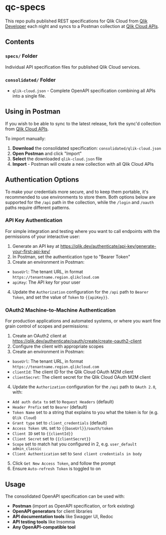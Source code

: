 # qc-specs

This repo pulls published REST specifications for Qlik Cloud from [Qlik Developer](https://qlik.dev) each night and syncs to a Postman collection at [Qlik Cloud APIs](https://www.postman.com/qlik-api/api-reference/overview).

## Contents

### `specs/` Folder
Individual API specification files for published Qlik Cloud services.

### `consolidated/` Folder
- `qlik-cloud.json` - Complete OpenAPI specification combining all APIs into a single file.

## Using in Postman

If you wish to be able to sync to the latest release, fork the sync'd collection from [Qlik Cloud APIs](https://www.postman.com/qlik-api/api-reference/overview).

To import manually:

1. **Download** the consolidated specification: `consolidated/qlik-cloud.json`
2. **Open Postman** and click "Import"
3. **Select** the downloaded `qlik-cloud.json` file
4. **Import** - Postman will create a new collection with all Qlik Cloud APIs

## Authentication Options

To make your credentials more secure, and to keep them portable, it's recommended
to use environments to store them. Both options below are supported for the `/api`
path in the collection, while the `/login` and `/oauth` paths require different
patterns.

### API Key Authentication

For simple integration and testing where you want to call endpoints with the permissions
of your interactive user:

1. Generate an API key at https://qlik.dev/authenticate/api-key/generate-your-first-api-key/
2. In Postman, set the authentication type to "Bearer Token"
3. Create an environment in Postman:
  - `baseUrl`: The tenant URL, in format `https://tenantname.region.qlikcloud.com`
  - `apiKey`: The API key for your user
4. Update the `Authorization` configuration for the `/api` path to `Bearer Token`, and set
   the value of `Token` to `{{apiKey}}`.

### OAuth2 Machine-to-Machine Authentication

For production applications and automated systems, or where you want fine grain control
of scopes and permissions:

1. Create an OAuth2 client at https://qlik.dev/authenticate/oauth/create/create-oauth2-client
2. Configure the client with appropriate scopes
3. Create an environment in Postman:
  - `baseUrl`: The tenant URL, in format `https://tenantname.region.qlikcloud.com`
  - `clientId`: The client ID for the Qlik Cloud OAuth M2M client
  - `clientSecret`: The client secret for the Qlik Cloud OAuth M2M client
4. Update the `Authorization` configuration for the `/api` path to `OAuth 2.0`, with:
  - `Add auth data to` set to `Request Headers` (default)
  - `Header Prefix` set to `Bearer` (default)
  - `Token Name` set to a string that explains to you what the token is for (e.g. `Qlik Cloud`)
  - `Grant type` set to `client_credentials` (default)
  - `Access Token URL` set to `{{baseUrl}}/oauth/token`
  - `Client ID` set to `{{clientId}}`
  - `Client Secret` set to `{{clientSecret}}`
  - `Scope` set to match hat you configured in 2, e.g. `user_default admin_classic`
  - `Client Authentication` set to `Send client credentials in body`
5. Click `Get New Access Token`, and follow the prompt
6. Ensure `Auto-refresh Token` is toggled to on

## Usage

The consolidated OpenAPI specification can be used with:

- **Postman** (import as OpenAPI specification, or fork existing)
- **OpenAPI generators** for client libraries
- **API documentation tools** like Swagger UI, Redoc
- **API testing tools** like Insomnia
- **Any OpenAPI-compatible tool**
